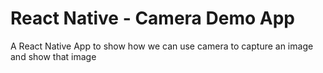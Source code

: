 # React Native - Camera Demo App

A React Native App to show how we can use camera to capture an image and show that image
